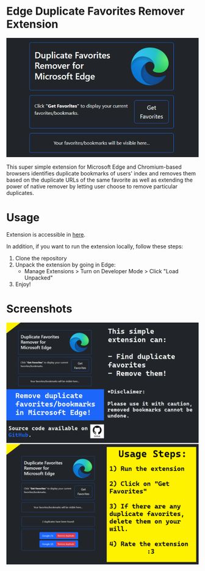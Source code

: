 # Edge Duplicate Favorites Remover Extension
![Screenshot 1](https://github.com/gokacinlar/Edge-Duplicate-Favorites-Remover-Extension/blob/main/images/main.png)

This super simple extension for Microsoft Edge and Chromium-based browsers identifies duplicate bookmarks of users' index and removes them based on the duplicate URLs of the same favorite as well as extending the power of native remover by letting user choose to remove particular duplicates.

# Usage
Extension is accessible in [here](https://microsoftedge.microsoft.com/addons/detail/duplicate-favorites-remov/oniadjdhgdpkafdjnmmbnecpcmmjjlfm).

In addition, if you want to run the extension locally, follow these steps:

1. Clone the repository
2. Unpack the extension by going in Edge:
   - Manage Extensions > Turn on Developer Mode > Click "Load Unpacked"
3. Enjoy!

# Screenshots
![Screenshot 2](https://github.com/gokacinlar/Edge-Duplicate-Favorites-Remover-Extension/blob/main/images/first.png)
![Screenshot 3](https://github.com/gokacinlar/Edge-Duplicate-Favorites-Remover-Extension/blob/main/images/second.png)
